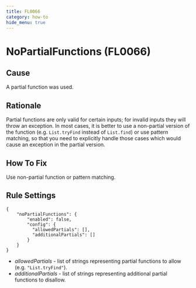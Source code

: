 ```yaml
---
title: FL0066
category: how-to
hide_menu: true
---
```


# NoPartialFunctions (FL0066)

## Cause

A partial function was used.

## Rationale

Partial functions are only valid for certain inputs; for invalid inputs they will throw an exception. In most cases,
it is better to use a non-partial version of the function (e.g. `List.tryFind` instead of `List.find`) or use pattern matching,
so that you need to explicitly handle those cases which would cause an exception in the partial version.

## How To Fix

Use non-partial function or pattern matching.

## Rule Settings

    {
        "noPartialFunctions": {
            "enabled": false,
            "config": {
              "allowedPartials": [],
              "additionalPartials": []
            }
        }
    }

* *allowedPartials* - list of strings representing partial functions to allow (e.g. `"List.tryFind"`).
* *additionalPartials* - list of strings representing additional partial functions to disallow.
